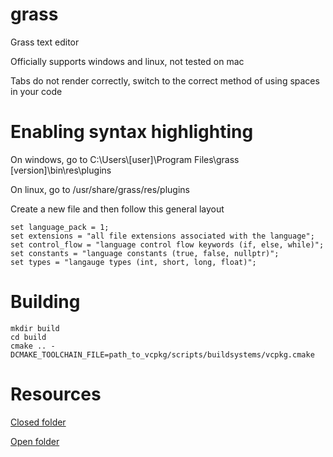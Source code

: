# grass
Grass text editor

Officially supports windows and linux, not tested on mac

Tabs do not render correctly, switch to the correct method of using spaces in your code

# Enabling syntax highlighting
On windows, go to C:\Users\\[user]\Program Files\grass [version]\bin\res\plugins

On linux, go to /usr/share/grass/res/plugins

Create a new file and then follow this general layout
```
set language_pack = 1;
set extensions = "all file extensions associated with the language";
set control_flow = "language control flow keywords (if, else, while)";
set constants = "language constants (true, false, nullptr)";
set types = "langauge types (int, short, long, float)";
```

# Building
```
mkdir build
cd build
cmake .. -DCMAKE_TOOLCHAIN_FILE=path_to_vcpkg/scripts/buildsystems/vcpkg.cmake
```

# Resources
[Closed folder](https://iconarchive.com/show/sleek-xp-basic-icons-by-hopstarter/Folder-icon.html)

[Open folder](https://iconarchive.com/show/sleek-xp-basic-icons-by-hopstarter/Folder-Open-icon.html)
